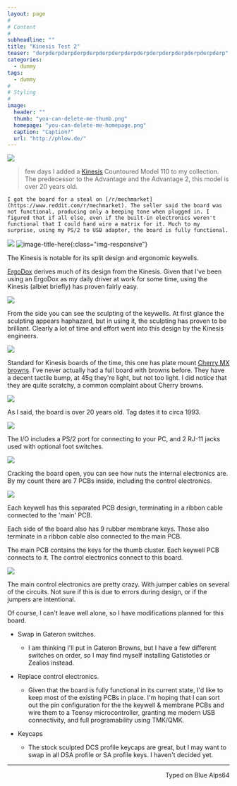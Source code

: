 ```yaml
---
layout: page
#
# Content
#
subheadline: ""
title: "Kinesis Test 2"
teaser: "derpderpderpderpderpderpderpderpderpderpderpderpderpderpderp"
categories:
  - dummy
tags:
  - dummy
#
# Styling
#
image:
  header: ""
  thumb: "you-can-delete-me-thumb.png"
  homepage: "you-can-delete-me-homepage.png"
  caption: "Caption?"
  url: "http://phlow.de/"
---
```


![](http://imgur.com/9pCXqKb.jpg)

>  few days I added a [Kinesis](https://www.kinesis-ergo.com/) Countoured Model 110 to my collection. The predecessor to the Advantage and the Advantage 2, this model is over 20 years old.

```
I got the board for a steal on [/r/mechmarket](https://www.reddit.com/r/mechmarket). The seller said the board was not functional, producing only a beeping tone when plugged in. I figured that if all else, even if the built-in electronics weren't functional that I could hand wire a matrix for it. Much to my surprise, using my PS/2 to USB adapter, the board is fully functional.
```

![](http://imgur.com/Ji4qdVn.jpg)
![image-title-here](http://imgur.com/Ji4qdVn.jpg){:class="img-responsive"}

The Kinesis is notable for its split design and ergonomic keywells.

[ErgoDox](http://missourivalleyambulance.com/ErgoDox_Omnibus) derives much of its design from the Kinesis. Given that I've been using an ErgoDox as my daily driver at work for some time, using the Kinesis (albiet briefly) has proven fairly easy.

![](http://imgur.com/eScRdV0.jpg)

From the side you can see the sculpting of the keywells. At first glance the sculpting appears haphazard, but in using it, the sculpting has proven to be brilliant. Clearly a lot of time and effort went into this design by the Kinesis engineers.

![](http://imgur.com/Cp1dn8M.jpg)

Standard for Kinesis boards of the time, this one has plate mount [Cherry MX browns](https://deskthority.net/wiki/Cherry_MX_Brown). I've never actually had a full board with browns before. They have a decent tactile bump, at 45g they're light, but not too light. I did notice that they are quite scratchy, a common complaint about Cherry browns.

![](http://imgur.com/Q1G1waG.jpg)

As I said, the board is over 20 years old. Tag dates it to circa 1993.

![](http://imgur.com/jqEzns5.jpg)

The I/O includes a PS/2 port for connecting to your PC, and 2 RJ-11 jacks used with optional foot switches.

![](http://imgur.com/o5IbEyE.jpg)

Cracking the board open, you can see how nuts the internal electronics are. By my count there are 7 PCBs inside, including the control electronics.

![](http://imgur.com/GQhuySV.jpg)

Each keywell has this separated PCB design, terminating in a ribbon cable connected to the 'main' PCB.

Each side of the board also has 9 rubber membrane keys. These also terminate in a ribbon cable also connected to the main PCB.

The main PCB contains the keys for the thumb cluster. Each keywell PCB connects to it. The control electronics connect to this board.

![](http://imgur.com/AxiPTsd.jpg)

The main control electronics are pretty crazy. With jumper cables on several of the circuits. Not sure if this is due to errors during design, or if the jumpers are intentional.

Of course, I can't leave well alone, so I have modifications planned for this board.

+ Swap in Gateron switches.
  + I am thinking I'll put in Gateron Browns, but I have a few different switches on order, so I may find myself installing Gatistotles or Zealios instead.

+ Replace control electronics.
  + Given that the board is fully functional in its current state, I'd like to keep most of the existing PCBs in place. I'm hoping that I can sort out the pin configuration for the the keywell & membrane PCBs and wire them to a Teensy microcontroller, granting me modern USB connectivity, and full programability using TMK/QMK.

+ Keycaps
  + The stock sculpted DCS profile keycaps are great, but I may want to swap in all DSA profile or SA profile keys. I haven't decided yet.

---
<p align="right">Typed on Blue Alps64</p>
